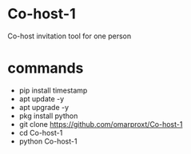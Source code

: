 # Co-host-1

Co-host invitation tool for one person

# commands

- pip install timestamp
- apt update -y
- apt upgrade -y
- pkg install python
- git clone https://github.com/omarproxt/Co-host-1
- cd Co-host-1
- python Co-host-1
